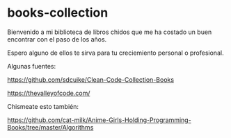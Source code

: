 # books-collection

Bienvenido a mi biblioteca de libros chidos que me ha costado un buen encontrar con el paso de los años.

Espero alguno de ellos te sirva para tu creciemiento personal o profesional.

Algunas fuentes:

https://github.com/sdcuike/Clean-Code-Collection-Books

https://thevalleyofcode.com/


Chismeate esto también:

https://github.com/cat-milk/Anime-Girls-Holding-Programming-Books/tree/master/Algorithms
